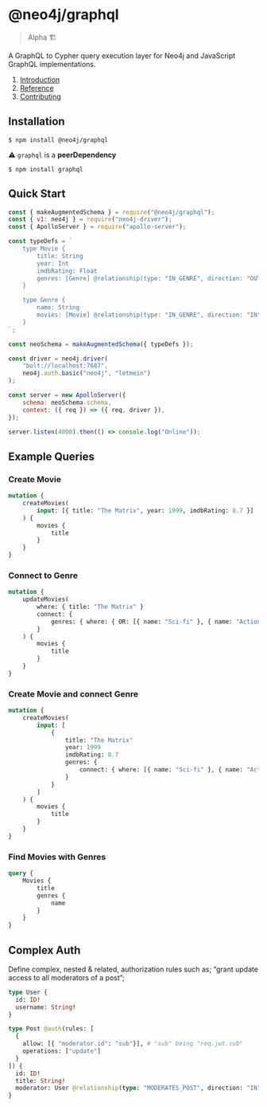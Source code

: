 # @neo4j/graphql

> Alpha 🏗

A GraphQL to Cypher query execution layer for Neo4j and JavaScript GraphQL implementations.

1. [Introduction](https://github.com/neo4j/graphql/blob/master/packages/graphql/docs/introduction.md)
2. [Reference](https://github.com/neo4j/graphql/blob/master/packages/graphql/docs/reference.md)
3. [Contributing](https://github.com/neo4j/graphql/blob/master/packages/graphql/docs/contributing.md)

## Installation

```
$ npm install @neo4j/graphql
```

⚠ `graphql` is a **peerDependency**

```
$ npm install graphql
```

## Quick Start

```js
const { makeAugmentedSchema } = require("@neo4j/graphql");
const { v1: neo4j } = require("neo4j-driver");
const { ApolloServer } = require("apollo-server");

const typeDefs = `
    type Movie {
        title: String
        year: Int
        imdbRating: Float
        genres: [Genre] @relationship(type: "IN_GENRE", direction: "OUT")
    }

    type Genre {
        name: String
        movies: [Movie] @relationship(type: "IN_GENRE", direction: "IN")
    }
`;

const neoSchema = makeAugmentedSchema({ typeDefs });

const driver = neo4j.driver(
    "bolt://localhost:7687",
    neo4j.auth.basic("neo4j", "letmein")
);

const server = new ApolloServer({
    schema: neoSchema.schema,
    context: ({ req }) => ({ req, driver }),
});

server.listen(4000).then(() => console.log("Online"));
```

## Example Queries

### Create Movie

```graphql
mutation {
    createMovies(
        input: [{ title: "The Matrix", year: 1999, imdbRating: 8.7 }]
    ) {
        movies {
            title
        }
    }
}
```

### Connect to Genre

```graphql
mutation {
    updateMovies(
        where: { title: "The Matrix" }
        connect: {
            genres: { where: { OR: [{ name: "Sci-fi" }, { name: "Action" }] } }
        }
    ) {
        movies {
            title
        }
    }
}
```

### Create Movie and connect Genre

```graphql
mutation {
    createMovies(
        input: [
            {
                title: "The Matrix"
                year: 1999
                imdbRating: 8.7
                genres: {
                    connect: { where: [{ name: "Sci-fi" }, { name: "Action" }] }
                }
            }
        ]
    ) {
        movies {
            title
        }
    }
}
```

### Find Movies with Genres

```graphql
query {
    Movies {
        title
        genres {
            name
        }
    }
}
```

## Complex Auth

Define complex, nested & related, authorization rules such as; “grant update access to all moderators of a post”;

```graphql
type User {
  id: ID!
  username: String!
}

type Post @auth(rules: [
  {
    allow: [{ "moderator.id": "sub"}], # "sub" being "req.jwt.sub"
    operations: ["update"]
  }
]) {
  id: ID!
  title: String!
  moderator: User @relationship(type: "MODERATES_POST", direction: "IN")
}
```
